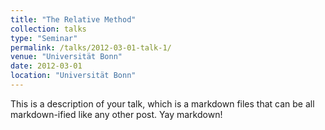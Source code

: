 ```yaml
---
title: "The Relative Method"
collection: talks
type: "Seminar"
permalink: /talks/2012-03-01-talk-1/
venue: "Universität Bonn"
date: 2012-03-01
location: "Universität Bonn"
---
```


This is a description of your talk, which is a markdown files that can be all markdown-ified like any other post. Yay markdown!
